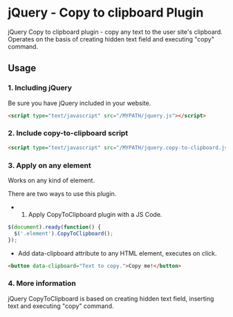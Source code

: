 jQuery - Copy to clipboard Plugin
================

jQuery Copy to clipboard plugin - copy any text to the user site's clipboard. Operates on the basis of creating hidden text field and executing "copy" command.


## Usage

### 1. Including jQuery

Be sure you have jQuery included in your website.

```html
<script type="text/javascript" src="/MYPATH/jquery.js"></script>
```

### 2. Include copy-to-clipboard script

```html
<script type="text/javascript" src="/MYPATH/jquery.copy-to-clipboard.js"></script>
```

### 3. Apply on any element

Works on any kind of element.

There are two ways to use this plugin.

- 1. Apply CopyToClipboard plugin with a JS Code.

```javascript
$(document).ready(function() {
  $('.element').CopyToClipboard();
});
```

- Add data-clipboard attribute to any HTML element, executes on click.

```html
<button data-clipboard="Text to copy.">Copy me!</button>
```


### 4. More information

jQuery CopyToClipboard is based on creating hidden text field, inserting text and executing "copy" command.
